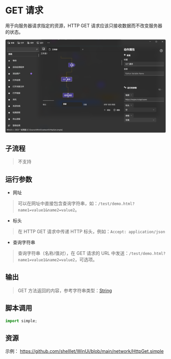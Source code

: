 # GET 请求
用于向服务器请求指定的资源，HTTP GET 请求应该只接收数据而不改变服务器的状态。

![HttpGet](./images/04.png ':size=90%')

## 子流程
> 不支持


## 运行参数

* 网址
> 可以在网址中直接包含查询字符串，如：`/test/demo.html?name1=value1&name2=value2`。
* 标头
> 在 HTTP GET 请求中传递 HTTP 标头，例如：`Accept: application/json`

* 查询字符串
> 查询字符串（名称/值对），在 GET 请求的 URL 中发送：`/test/demo.html?name1=value1&name2=value2`，可选项。

## 输出

> GET 方法返回的内容，参考字符串类型：[String](./types/String.md)    


## 脚本调用

```python
import simple;

```

## 资源

示例： https://github.com/shelllet/WinUi/blob/main/network/HttpGet.simple
